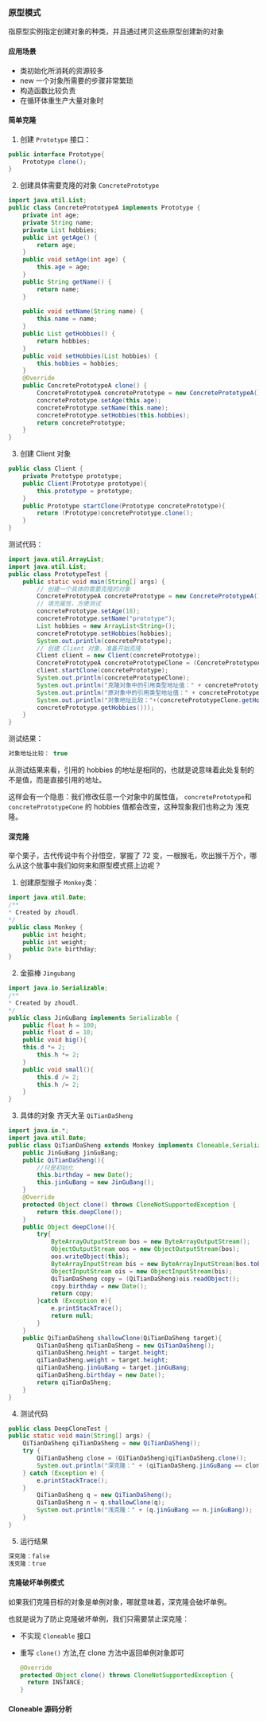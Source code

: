 ### 原型模式

指原型实例指定创建对象的种类，并且通过拷贝这些原型创建新的对象

#### 应用场景

* 类初始化所消耗的资源较多
* new 一个对象所需要的步骤非常繁琐
* 构造函数比较负责
* 在循环体重生产大量对象时

#### 简单克隆

1. 创建 `Prototype` 接口：

```java
public interface Prototype{
	Prototype clone();
}
```

2. 创建具体需要克隆的对象 `ConcretePrototype`

```java
import java.util.List;
public class ConcretePrototypeA implements Prototype {
    private int age;
    private String name;
    private List hobbies;
    public int getAge() {
    	return age;
    }
    public void setAge(int age) {
    	this.age = age;
    }
    public String getName() {
    	return name;
    }
   
    public void setName(String name) {
    	this.name = name;
    }
    public List getHobbies() {
    	return hobbies;
    }
    public void setHobbies(List hobbies) {
    	this.hobbies = hobbies;
    }
    @Override
    public ConcretePrototypeA clone() {
        ConcretePrototypeA concretePrototype = new ConcretePrototypeA();
        concretePrototype.setAge(this.age);
        concretePrototype.setName(this.name);
        concretePrototype.setHobbies(this.hobbies);
    	return concretePrototype;
    }
}
```

3. 创建 Client 对象

```java
public class Client {
    private Prototype prototype;
    public Client(Prototype prototype){
    	this.prototype = prototype;
    }
    public Prototype startClone(Prototype concretePrototype){
    	return (Prototype)concretePrototype.clone();
    }
}
```

测试代码：

```java
import java.util.ArrayList;
import java.util.List;
public class PrototypeTest {
    public static void main(String[] args) {
        // 创建一个具体的需要克隆的对象
        ConcretePrototypeA concretePrototype = new ConcretePrototypeA();
        // 填充属性，方便测试
        concretePrototype.setAge(18);
        concretePrototype.setName("prototype");
        List hobbies = new ArrayList<String>();
        concretePrototype.setHobbies(hobbies);
        System.out.println(concretePrototype);
        // 创建 Client 对象，准备开始克隆
        Client client = new Client(concretePrototype);
        ConcretePrototypeA concretePrototypeClone = (ConcretePrototypeA)
        client.startClone(concretePrototype);
        System.out.println(concretePrototypeClone);
        System.out.println("克隆对象中的引用类型地址值：" + concretePrototypeClone.getHobbies());
        System.out.println("原对象中的引用类型地址值：" + concretePrototype.getHobbies());
        System.out.println("对象地址比较："+(concretePrototypeClone.getHobbies() ==
        concretePrototype.getHobbies()));
    }
}
```

测试结果：

```java
对象地址比较： true
```

从测试结果来看，引用的 hobbies 的地址是相同的，也就是说意味着此处复制的不是值，而是直接引用的地址。

这样会有一个隐患：我们修改任意一个对象中的属性值， `concretePrototype`和 `concretePrototypeCone` 的 hobbies 值都会改变，这种现象我们也称之为 浅克隆。

#### 深克隆

举个栗子，古代传说中有个孙悟空，掌握了 72 变，一根猴毛，吹出猴千万个，哪么从这个故事中我们如何来和原型模式搭上边呢？

1. 创建原型猴子 `Monkey`类：

```java
import java.util.Date;
/**
* Created by zhoudl.
*/
public class Monkey {
    public int height;
    public int weight;
    public Date birthday;
}
```

2. 金箍棒 `Jingubang`

```java
import java.io.Serializable;
/**
* Created by zhoudl.
*/
public class JinGuBang implements Serializable {
    public float h = 100;
    public float d = 10;
    public void big(){
    this.d *= 2;
        this.h *= 2;
    }
    public void small(){
        this.d /= 2;
        this.h /= 2;
    }
}
```

3. 具体的对象 齐天大圣 `QiTianDaSheng`

```java
import java.io.*;
import java.util.Date;
public class QiTianDaSheng extends Monkey implements Cloneable,Serializable {
    public JinGuBang jinGuBang;
    public QiTianDaSheng(){
        //只是初始化
        this.birthday = new Date();
        this.jinGuBang = new JinGuBang();
	}
    @Override
    protected Object clone() throws CloneNotSupportedException {
        return this.deepClone();
    }
    public Object deepClone(){
        try{
            ByteArrayOutputStream bos = new ByteArrayOutputStream();
            ObjectOutputStream oos = new ObjectOutputStream(bos);
            oos.writeObject(this);
            ByteArrayInputStream bis = new ByteArrayInputStream(bos.toByteArray());
            ObjectInputStream ois = new ObjectInputStream(bis);
            QiTianDaSheng copy = (QiTianDaSheng)ois.readObject();
            copy.birthday = new Date();
            return copy;
        }catch (Exception e){
            e.printStackTrace();
            return null;
        }
    }
    public QiTianDaSheng shallowClone(QiTianDaSheng target){
        QiTianDaSheng qiTianDaSheng = new QiTianDaSheng();
        qiTianDaSheng.height = target.height;
        qiTianDaSheng.weight = target.height;
        qiTianDaSheng.jinGuBang = target.jinGuBang;
        qiTianDaSheng.birthday = new Date();
        return qiTianDaSheng;
    }
}
```

4. 测试代码

```java
public class DeepCloneTest {
public static void main(String[] args) {
    QiTianDaSheng qiTianDaSheng = new QiTianDaSheng();
    try {
        QiTianDaSheng clone = (QiTianDaSheng)qiTianDaSheng.clone();
        System.out.println("深克隆：" + (qiTianDaSheng.jinGuBang == clone.jinGuBang));
    } catch (Exception e) {
   		e.printStackTrace();
    }
        QiTianDaSheng q = new QiTianDaSheng();
        QiTianDaSheng n = q.shallowClone(q);
        System.out.println("浅克隆：" + (q.jinGuBang == n.jinGuBang));
    }
}
```

5. 运行结果

```java
深克隆：false
浅克隆：true
```

#### 克隆破坏单例模式

如果我们克隆目标的对象是单例对象，哪就意味着，深克隆会破坏单例。

也就是说为了防止克隆破坏单例，我们只需要禁止深克隆：

* 不实现 `Cloneable` 接口

* 重写 `clone()` 方法,在 clone 方法中返回单例对象即可

  ```java
  @Override
  protected Object clone() throws CloneNotSupportedException {
  	return INSTANCE;
  }
  ```

#### Cloneable 源码分析

